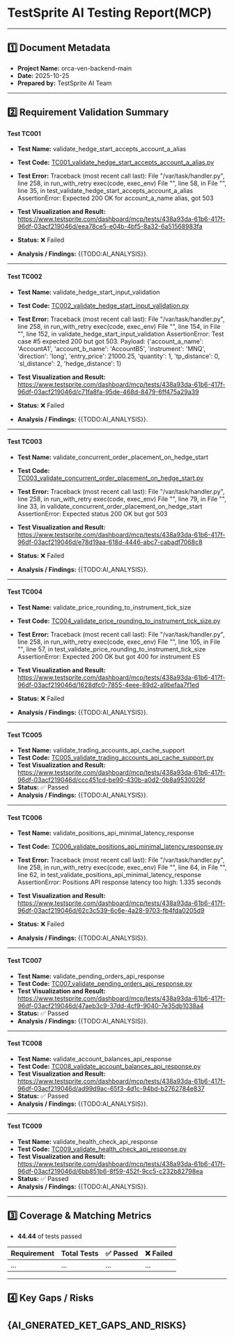 
# TestSprite AI Testing Report(MCP)

---

## 1️⃣ Document Metadata
- **Project Name:** orca-ven-backend-main
- **Date:** 2025-10-25
- **Prepared by:** TestSprite AI Team

---

## 2️⃣ Requirement Validation Summary

#### Test TC001
- **Test Name:** validate_hedge_start_accepts_account_a_alias
- **Test Code:** [TC001_validate_hedge_start_accepts_account_a_alias.py](./TC001_validate_hedge_start_accepts_account_a_alias.py)
- **Test Error:** Traceback (most recent call last):
  File "/var/task/handler.py", line 258, in run_with_retry
    exec(code, exec_env)
  File "<string>", line 58, in <module>
  File "<string>", line 35, in test_validate_hedge_start_accepts_account_a_alias
AssertionError: Expected 200 OK for account_a_name alias, got 503

- **Test Visualization and Result:** https://www.testsprite.com/dashboard/mcp/tests/438a93da-61b6-417f-96df-03acf219046d/eea78ce5-e04b-4bf5-8a32-6a51568983fa
- **Status:** ❌ Failed
- **Analysis / Findings:** {{TODO:AI_ANALYSIS}}.
---

#### Test TC002
- **Test Name:** validate_hedge_start_input_validation
- **Test Code:** [TC002_validate_hedge_start_input_validation.py](./TC002_validate_hedge_start_input_validation.py)
- **Test Error:** Traceback (most recent call last):
  File "/var/task/handler.py", line 258, in run_with_retry
    exec(code, exec_env)
  File "<string>", line 154, in <module>
  File "<string>", line 152, in validate_hedge_start_input_validation
AssertionError: Test case #5 expected 200 but got 503. Payload: {'account_a_name': 'AccountA1', 'account_b_name': 'AccountB5', 'instrument': 'MNQ', 'direction': 'long', 'entry_price': 21000.25, 'quantity': 1, 'tp_distance': 0, 'sl_distance': 2, 'hedge_distance': 1}

- **Test Visualization and Result:** https://www.testsprite.com/dashboard/mcp/tests/438a93da-61b6-417f-96df-03acf219046d/c71fa8fa-95de-468d-8479-6ff475a29a39
- **Status:** ❌ Failed
- **Analysis / Findings:** {{TODO:AI_ANALYSIS}}.
---

#### Test TC003
- **Test Name:** validate_concurrent_order_placement_on_hedge_start
- **Test Code:** [TC003_validate_concurrent_order_placement_on_hedge_start.py](./TC003_validate_concurrent_order_placement_on_hedge_start.py)
- **Test Error:** Traceback (most recent call last):
  File "/var/task/handler.py", line 258, in run_with_retry
    exec(code, exec_env)
  File "<string>", line 79, in <module>
  File "<string>", line 33, in validate_concurrent_order_placement_on_hedge_start
AssertionError: Expected status 200 OK but got 503

- **Test Visualization and Result:** https://www.testsprite.com/dashboard/mcp/tests/438a93da-61b6-417f-96df-03acf219046d/e78d19aa-618d-4446-abc7-cabadf7068c8
- **Status:** ❌ Failed
- **Analysis / Findings:** {{TODO:AI_ANALYSIS}}.
---

#### Test TC004
- **Test Name:** validate_price_rounding_to_instrument_tick_size
- **Test Code:** [TC004_validate_price_rounding_to_instrument_tick_size.py](./TC004_validate_price_rounding_to_instrument_tick_size.py)
- **Test Error:** Traceback (most recent call last):
  File "/var/task/handler.py", line 258, in run_with_retry
    exec(code, exec_env)
  File "<string>", line 105, in <module>
  File "<string>", line 57, in test_validate_price_rounding_to_instrument_tick_size
AssertionError: Expected 200 OK but got 400 for instrument ES

- **Test Visualization and Result:** https://www.testsprite.com/dashboard/mcp/tests/438a93da-61b6-417f-96df-03acf219046d/1628dfc0-7855-4eee-89d2-a9befaa7f1ed
- **Status:** ❌ Failed
- **Analysis / Findings:** {{TODO:AI_ANALYSIS}}.
---

#### Test TC005
- **Test Name:** validate_trading_accounts_api_cache_support
- **Test Code:** [TC005_validate_trading_accounts_api_cache_support.py](./TC005_validate_trading_accounts_api_cache_support.py)
- **Test Visualization and Result:** https://www.testsprite.com/dashboard/mcp/tests/438a93da-61b6-417f-96df-03acf219046d/ccc451cd-be90-430b-a0d2-0b8a9530026f
- **Status:** ✅ Passed
- **Analysis / Findings:** {{TODO:AI_ANALYSIS}}.
---

#### Test TC006
- **Test Name:** validate_positions_api_minimal_latency_response
- **Test Code:** [TC006_validate_positions_api_minimal_latency_response.py](./TC006_validate_positions_api_minimal_latency_response.py)
- **Test Error:** Traceback (most recent call last):
  File "/var/task/handler.py", line 258, in run_with_retry
    exec(code, exec_env)
  File "<string>", line 64, in <module>
  File "<string>", line 62, in test_validate_positions_api_minimal_latency_response
AssertionError: Positions API response latency too high: 1.335 seconds

- **Test Visualization and Result:** https://www.testsprite.com/dashboard/mcp/tests/438a93da-61b6-417f-96df-03acf219046d/62c3c539-6c6e-4a28-9703-fb4fda0205d9
- **Status:** ❌ Failed
- **Analysis / Findings:** {{TODO:AI_ANALYSIS}}.
---

#### Test TC007
- **Test Name:** validate_pending_orders_api_response
- **Test Code:** [TC007_validate_pending_orders_api_response.py](./TC007_validate_pending_orders_api_response.py)
- **Test Visualization and Result:** https://www.testsprite.com/dashboard/mcp/tests/438a93da-61b6-417f-96df-03acf219046d/47aeb3c9-37dd-4cf9-9040-7e35db1038a4
- **Status:** ✅ Passed
- **Analysis / Findings:** {{TODO:AI_ANALYSIS}}.
---

#### Test TC008
- **Test Name:** validate_account_balances_api_response
- **Test Code:** [TC008_validate_account_balances_api_response.py](./TC008_validate_account_balances_api_response.py)
- **Test Visualization and Result:** https://www.testsprite.com/dashboard/mcp/tests/438a93da-61b6-417f-96df-03acf219046d/ad99d9ac-65f3-4d1c-94bd-b2762784e837
- **Status:** ✅ Passed
- **Analysis / Findings:** {{TODO:AI_ANALYSIS}}.
---

#### Test TC009
- **Test Name:** validate_health_check_api_response
- **Test Code:** [TC009_validate_health_check_api_response.py](./TC009_validate_health_check_api_response.py)
- **Test Visualization and Result:** https://www.testsprite.com/dashboard/mcp/tests/438a93da-61b6-417f-96df-03acf219046d/6bb851b6-8f59-452f-9cc5-c232b82798ea
- **Status:** ✅ Passed
- **Analysis / Findings:** {{TODO:AI_ANALYSIS}}.
---


## 3️⃣ Coverage & Matching Metrics

- **44.44** of tests passed

| Requirement        | Total Tests | ✅ Passed | ❌ Failed  |
|--------------------|-------------|-----------|------------|
| ...                | ...         | ...       | ...        |
---


## 4️⃣ Key Gaps / Risks
{AI_GNERATED_KET_GAPS_AND_RISKS}
---